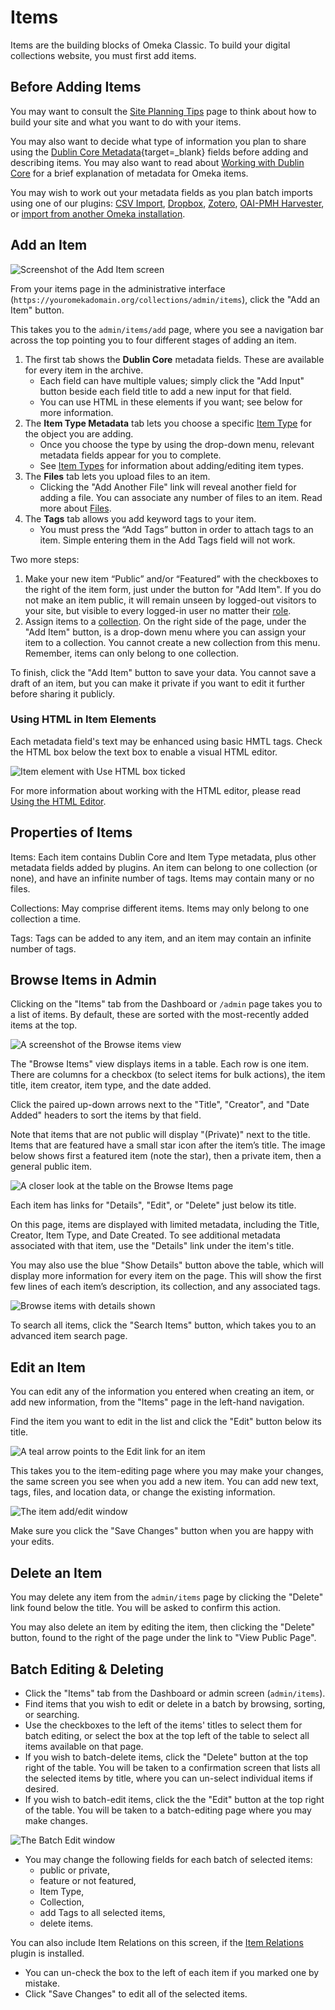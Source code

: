 # Items

Items are the building blocks of Omeka Classic. To build your digital collections website, you must first add items.

Before Adding Items 
---------------------------------------------------------------

You may want to consult the [Site Planning Tips](../GettingStarted/Site_Planning_Tips.md) page to think about how to build your site and what you want to do with your items.

You may also want to decide what type of information you plan to share using the [Dublin Core Metadata](http://dublincore.org/documents/usageguide/){target=_blank} fields before adding and describing items. You may also want to read about [Working with Dublin Core](Working_with_Dublin_Core.md) for a brief explanation of metadata for Omeka items.

You may wish to work out your metadata fields as you plan batch imports using one of our plugins: [CSV Import](../Plugins/CSV_Import.md), [Dropbox](../Plugins/Dropbox.md), [Zotero](../Plugins/ZoteroImport.md), [OAI-PMH Harvester](../Plugins/OaipmhHarvester.md), or [import from another Omeka installation](../Plugins/Omeka_API_Import.md). 

Add an Item 
-------------------------------------------------------------

![Screenshot of the Add Item screen](../doc_files/itemAdd.png "Add Item")

From your items page in the administrative interface (`https://youromekadomain.org/collections/admin/items`), click the "Add an Item" button.

This takes you to the `admin/items/add` page, where you see a navigation bar across the top pointing you to four different stages of adding an item. 

1.  The first tab shows the **Dublin Core** metadata fields. These are available for every item in the archive. 
    - Each field can have multiple values; simply click the "Add Input" button beside each field title to add a new input for that field.
    - You can use HTML in these elements if you want; see below for more information. 
1.  The **Item Type Metadata** tab lets you choose a specific [Item Type](Item_Types.md) for the object you are adding. 
    - Once you choose the type by using the drop-down menu, relevant metadata fields appear for you to complete. 
    - See [Item Types](Item_Types.md) for information about adding/editing item types.
1.  The **Files** tab lets you upload files to an item.
    - Clicking the "Add Another File" link will reveal another field for adding a file. You can associate any number of files to an item. Read more about [Files](Files.md).
1.  The **Tags** tab allows you add keyword tags to your item.
    - You must press the “Add Tags” button in order to attach tags to an item. Simple entering them in the Add Tags field will not work.

Two more steps:

1.   Make your new item “Public” and/or “Featured” with the checkboxes to the right of the item form, just under the button for "Add Item". If you do not make an item public, it will remain unseen by logged-out visitors to your site, but visible to every logged-in user no matter their [role](../Admin/Users.md#user-levels-and-access).
1.   Assign items to a [collection](Collections.md). On the right side of the page, under the "Add Item" button, is a drop-down menu where you can assign your item to a collection. You cannot create a new collection from this menu. Remember, items can only belong to one collection.
  
To finish, click the "Add Item" button to save your data. You cannot save a draft of an item, but you can make it private if you want to edit it further before sharing it publicly.

###  Using HTML in Item Elements 

Each metadata field's text may be enhanced using basic HMTL tags. Check the HTML box below the text box to enable a visual HTML editor. 

![Item element with Use HTML box ticked](../doc_files/itemHTML.png "Item element with Use HTML box ticked")

For more information about working with the HTML editor, please read [Using the HTML Editor](Using_HTML_Editor-TinyMCE.md).

Properties of Items
-------------------------------------------------------------
Items: Each item contains Dublin Core and Item Type metadata, plus other metadata fields added by plugins. An item can belong to one collection (or none), and have an infinite number of tags. Items may contain many or no files.

Collections: May comprise different items. Items may only belong to one collection a time.

Tags: Tags can be added to any item, and an item may contain an infinite number of tags.

Browse Items in Admin
-------------------------------------------------------------
Clicking on the "Items" tab from the Dashboard or `/admin` page takes you to a list of items. By default, these are sorted with the most-recently added items at the top.

![A screenshot of the Browse items view](../doc_files/itemBrowse.png "A screenshot of the Browse items view")

The "Browse Items" view displays items in a table. Each row is one item. There are columns for a checkbox (to select items for bulk actions), the item title, item creator, item type, and the date added. 

Click the paired up-down arrows next to the "Title", "Creator", and "Date Added" headers to sort the items by that field. 

Note that items that are not public will display "(Private)" next to the title. Items that are featured have a small star icon after the item’s title. The image below shows first a featured item (note the star), then a private item, then a general public item.

![A closer look at the table on the Browse Items page](../doc_files/itemsBrowsePF.png "A closer look at the table on the Browse Items page")

Each item has links for "Details", "Edit", or "Delete" just below its title. 

On this page, items are displayed with limited metadata, including the Title, Creator, Item Type, and Date Created. To see additional metadata associated with that item, use the "Details" link under the item's title. 

You may also use the blue "Show Details" button above the table, which will display more information for every item on the page. This will show the first few lines of each item’s description, its collection, and any associated tags.

![Browse items with details shown](../doc_files/itemBrowseDet.png "Browse items with details shown")

To search all items, click the "Search Items" button, which takes you to an advanced item search page.

Edit an Item
--------------------------------------------------------------
You can edit any of the information you entered when creating an item, or add new information, from the "Items" page in the left-hand navigation. 

Find the item you want to edit in the list and click the "Edit" button below its title. 

![A teal arrow points to the Edit link for an item](../doc_files/itemEditlink.png "A teal arrow points to the Edit link for an item")

This takes you to the item-editing page where you may make your changes, the same screen you see when you add a new item. You can add new text, tags, files, and location data, or change the existing information.

![The item add/edit window](../doc_files/itemEdit.png "The item add/edit window")

Make sure you click the "Save Changes" button when you are happy with your edits.

Delete an Item
----------------------------------------------------------------

You may delete any item from the `admin/items` page by clicking the "Delete" link found below the title. You will be asked to confirm this action.

You may also delete an item by editing the item, then clicking the "Delete" button, found to the right of the page under the link to "View Public Page".

Batch Editing & Deleting
-------------------------------------------------------------------------------------------

-   Click the "Items" tab from the Dashboard or admin screen (`admin/items`).
-   Find items that you wish to edit or delete in a batch by browsing, sorting, or searching.
-   Use the checkboxes to the left of the items' titles to select them for batch editing, or select the box at the top left of the table to select all items available on that page.
-   If you wish to batch-delete items, click the "Delete" button at the top right of the table. You will be taken to a confirmation screen that lists all the selected items by title, where you can un-select individual items if desired. 
-   If you wish to batch-edit items, click the the "Edit" button at the top right of the table. You will be taken to a batch-editing page where you may make changes.

![The Batch Edit window](../doc_files/BatchEdit.png "The Batch Edit window")

-   You may change the following fields for each batch of selected items:
    -   public or private,
    -   feature or not featured,
    -   Item Type,
    -   Collection,
    -   add Tags to all selected items,
    -   delete items. 

You can also include Item Relations on this screen, if the [Item Relations](../Plugins/ItemRelations.md) plugin is installed.

-   You can un-check the box to the left of each item if you marked one by mistake.
-   Click "Save Changes" to edit all of the selected items.